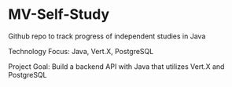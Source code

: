 # MV-Self-Study
Github repo to track progress of independent studies in Java

Technology Focus:
Java, Vert.X, PostgreSQL

Project Goal:
Build a backend API with Java that utilizes Vert.X and PostgreSQL
